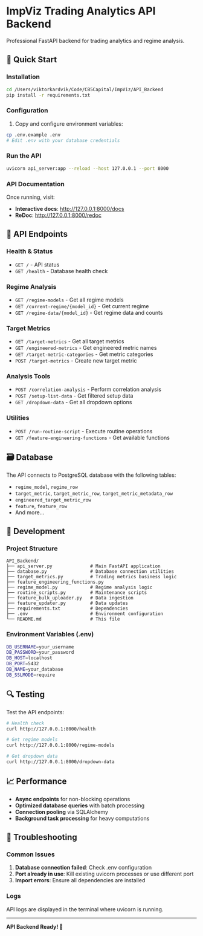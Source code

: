 # ImpViz Trading Analytics API Backend

Professional FastAPI backend for trading analytics and regime analysis.

## 🚀 Quick Start

### Installation
```bash
cd /Users/viktorkardvik/Code/CB5Capital/ImpViz/API_Backend
pip install -r requirements.txt
```

### Configuration
1. Copy and configure environment variables:
```bash
cp .env.example .env
# Edit .env with your database credentials
```

### Run the API
```bash
uvicorn api_server:app --reload --host 127.0.0.1 --port 8000
```

### API Documentation
Once running, visit:
- **Interactive docs**: http://127.0.0.1:8000/docs
- **ReDoc**: http://127.0.0.1:8000/redoc

## 📡 API Endpoints

### Health & Status
- `GET /` - API status
- `GET /health` - Database health check

### Regime Analysis
- `GET /regime-models` - Get all regime models
- `GET /current-regime/{model_id}` - Get current regime
- `GET /regime-data/{model_id}` - Get regime data and counts

### Target Metrics
- `GET /target-metrics` - Get all target metrics
- `GET /engineered-metrics` - Get engineered metric names
- `GET /target-metric-categories` - Get metric categories
- `POST /target-metrics` - Create new target metric

### Analysis Tools
- `POST /correlation-analysis` - Perform correlation analysis
- `POST /setup-list-data` - Get filtered setup data
- `GET /dropdown-data` - Get all dropdown options

### Utilities
- `POST /run-routine-script` - Execute routine operations
- `GET /feature-engineering-functions` - Get available functions

## 🗃️ Database

The API connects to PostgreSQL database with the following tables:
- `regime_model`, `regime_row`
- `target_metric`, `target_metric_row`, `target_metric_metadata_row`
- `engineered_target_metric_row`
- `feature`, `feature_row`
- And more...

## 🔧 Development

### Project Structure
```
API_Backend/
├── api_server.py              # Main FastAPI application
├── database.py                # Database connection utilities
├── target_metrics.py          # Trading metrics business logic
├── feature_engineering_functions.py
├── regime_model.py            # Regime analysis logic
├── routine_scripts.py         # Maintenance scripts
├── feature_bulk_uploader.py   # Data ingestion
├── feature_updater.py         # Data updates
├── requirements.txt           # Dependencies
├── .env                       # Environment configuration
└── README.md                  # This file
```

### Environment Variables (.env)
```bash
DB_USERNAME=your_username
DB_PASSWORD=your_password  
DB_HOST=localhost
DB_PORT=5432
DB_NAME=your_database
DB_SSLMODE=require
```

## 🔍 Testing

Test the API endpoints:
```bash
# Health check
curl http://127.0.0.1:8000/health

# Get regime models
curl http://127.0.0.1:8000/regime-models

# Get dropdown data
curl http://127.0.0.1:8000/dropdown-data
```

## 📈 Performance

- **Async endpoints** for non-blocking operations
- **Optimized database queries** with batch processing
- **Connection pooling** via SQLAlchemy
- **Background task processing** for heavy computations

## 🐛 Troubleshooting

### Common Issues
1. **Database connection failed**: Check .env configuration
2. **Port already in use**: Kill existing uvicorn processes or use different port
3. **Import errors**: Ensure all dependencies are installed

### Logs
API logs are displayed in the terminal where uvicorn is running.

---

**API Backend Ready! 🚀**